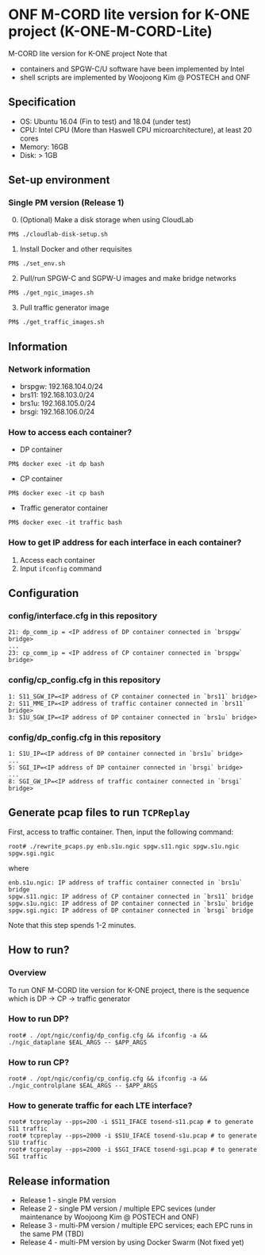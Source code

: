 # ONF M-CORD lite version for K-ONE project (K-ONE-M-CORD-Lite)
M-CORD lite version for K-ONE project
Note that
* containers and SPGW-C/U software have been implemented by Intel
* shell scripts are implemented by Woojoong Kim @ POSTECH and ONF


## Specification
* OS: Ubuntu 16.04 (Fin to test) and 18.04 (under test)
* CPU: Intel CPU (More than Haswell CPU microarchitecture), at least 20 cores
* Memory: 16GB
* Disk: > 1GB

## Set-up environment
### Single PM version (Release 1)
0. (Optional) Make a disk storage when using CloudLab
```
PM$ ./cloudlab-disk-setup.sh
```

1. Install Docker and other requisites
```
PM$ ./set_env.sh
```

2. Pull/run SPGW-C and SGPW-U images and make bridge networks
```
PM$ ./get_ngic_images.sh
```

3. Pull traffic generator image
```
PM$ ./get_traffic_images.sh
```

## Information
### Network information
* brspgw: 192.168.104.0/24
* brs11: 192.168.103.0/24
* brs1u: 192.168.105.0/24
* brsgi: 192.168.106.0/24

### How to access each container?
* DP container
```
PM$ docker exec -it dp bash
```

* CP container
```
PM$ docker exec -it cp bash
```

* Traffic generator container
```
PM$ docker exec -it traffic bash
```

### How to get IP address for each interface in each container?
1. Access each container
2. Input `ifconfig` command

## Configuration
### config/interface.cfg in this repository
```
21: dp_comm_ip = <IP address of DP container connected in `brspgw` bridge>
...
23: cp_comm_ip = <IP address of CP container connected in `brspgw` bridge>
```

### config/cp\_config.cfg in this repository
```
1: S11_SGW_IP=<IP address of CP container connected in `brs11` bridge>
2: S11_MME_IP=<IP address of traffic container connected in `brs11` bridge>
3: S1U_SGW_IP=<IP address of DP container connected in `brs1u` bridge>
```

### config/dp\_config.cfg in this repository
```
1: S1U_IP=<IP address of DP container connected in `brs1u` bridge>
...
5: SGI_IP=<IP address of DP container connected in `brsgi` bridge>
...
8: SGI_GW_IP=<IP address of traffic container connected in `brsgi` bridge>
```

## Generate pcap files to run `TCPReplay`

First, access to traffic container.
Then, input the following command:
```
root# ./rewrite_pcaps.py enb.s1u.ngic spgw.s11.ngic spgw.s1u.ngic spgw.sgi.ngic
```
where
```
enb.s1u.ngic: IP address of traffic container connected in `brs1u` bridge
spgw.s11.ngic: IP address of CP container connected in `brs11` bridge
spgw.s1u.ngic: IP address of DP container connected in `brs1u` bridge
spgw.sgi.ngic: IP address of DP container connected in `brsgi` bridge
```
Note that this step spends 1-2 minutes.

## How to run?
### Overview
To run ONF M-CORD lite version for K-ONE project, there is the sequence which is DP -> CP -> traffic generator

### How to run DP?
```
root# . /opt/ngic/config/dp_config.cfg && ifconfig -a && ./ngic_dataplane $EAL_ARGS -- $APP_ARGS
```

### How to run CP?
```
root# . /opt/ngic/config/cp_config.cfg && ifconfig -a && ./ngic_controlplane $EAL_ARGS -- $APP_ARGS
```

### How to generate traffic for each LTE interface?
```
root# tcpreplay --pps=200 -i $S11_IFACE tosend-s11.pcap # to generate S11 traffic
root# tcpreplay --pps=2000 -i $S1U_IFACE tosend-s1u.pcap # to generate S1U traffic
root# tcpreplay --pps=2000 -i $SGI_IFACE tosend-sgi.pcap # to generate SGI traffic
```

## Release information
* Release 1 - single PM version
* Release 2 - single PM version / multiple EPC sevices (under maintenance by Woojoong Kim @ POSTECH and ONF)
* Release 3 - multi-PM version / multiple EPC services; each EPC runs in the same PM (TBD)
* Release 4 - multi-PM version by using Docker Swarm (Not fixed yet)

